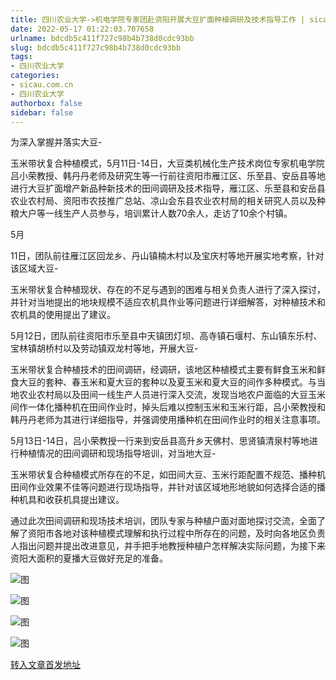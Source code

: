 ```yaml
---
title: 四川农业大学->机电学院专家团赴资阳开展大豆扩面种植调研及技术指导工作 | sicau.com.cn
date: 2022-05-17 01:22:03.707658
urlname: bdcdb5c411f727c98b4b738d0cdc93bb
slug: bdcdb5c411f727c98b4b738d0cdc93bb
tags: 
- 四川农业大学
categories:
- sicau.com.cn
- 四川农业大学
authorbox: false
sidebar: false
---
```

为深入掌握并落实大豆-

玉米带状复合种植模式，5月11日-14日，大豆类机械化生产技术岗位专家机电学院吕小荣教授、韩丹丹老师及研究生等一行前往资阳市雁江区、乐至县、安岳县等地进行大豆扩面增产新品种新技术的田间调研及技术指导，雁江区、乐至县和安岳县农业农村局、资阳市农技推广总站、凉山会东县农业农村局的相关研究人员以及种粮大户等一线生产人员参与，培训累计人数70余人，走访了10余个村镇。  

5月
<!--more-->
11日，团队前往雁江区回龙乡、丹山镇楠木村以及宝庆村等地开展实地考察，针对该区域大豆-

玉米带状复合种植现状、存在的不足与遇到的困难与相关负责人进行了深入探讨，并针对当地提出的地块规模不适应农机具作业等问题进行详细解答，对种植技术和农机具的使用提出了建议。

5月12日，团队前往资阳市乐至县中天镇团灯坝、高寺镇石堰村、东山镇东乐村、宝林镇胡桥村以及劳动镇双龙村等地，开展大豆-

玉米带状复合种植技术的田间调研，经调研，该地区种植模式主要有鲜食玉米和鲜食大豆的套种、春玉米和夏大豆的套种以及夏玉米和夏大豆的间作多种模式。与当地农业农村局以及田间一线生产人员进行深入交流，发现当地农户面临的大豆玉米间作一体化播种机在田间作业时，掉头后难以控制玉米和玉米行距，吕小荣教授和韩丹丹老师为其进行详细指导，并强调使用播种机在田间作业时的相关注意事项。

5月13日-14日，吕小荣教授一行来到安岳县高升乡天佛村、思贤镇清泉村等地进行种植情况的田间调研和现场指导培训，对当地大豆-

玉米带状复合种植模式所存在的不足，如田间大豆、玉米行距配置不规范、播种机田间作业效果不佳等问题进行现场指导，并针对该区域地形地貌如何选择合适的播种机具和收获机具提出建议。

通过此次田间调研和现场技术培训，团队专家与种植户面对面地探讨交流，全面了解了资阳市各地对该种植模式理解和执行过程中所存在的问题，及时向各地区负责人指出问题并提出改进意见，并手把手地教授种植户怎样解决实际问题，为接下来资阳大面积的夏播大豆做好充足的准备。

![图](https://news.sicau.edu.cn/__local/0/E2/9B/4EB52361CA096C0CE3BABC6E686_0E13C8CA_466CB.png)

![图](https://news.sicau.edu.cn/__local/8/E7/88/987801D1A5A5A6999D29776C59D_1E12B748_5C8E2.png)

![图](https://news.sicau.edu.cn/__local/8/F8/68/35646B4981190E963984A12E209_81308AA9_5783A.png)

![图](https://news.sicau.edu.cn/__local/A/A9/92/9388B91579F1B59A8852AF75A16_DC2ED976_490DF.png)

[转入文章首发地址](https://news.sicau.edu.cn/info/1078/67790.htm)